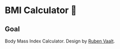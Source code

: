 # BMI Calculator 💪

## Goal
Body Mass Index Calculator. Design by [Ruben Vaalt](https://dribbble.com/shots/4585382-Simple-BMI-Calculator).
